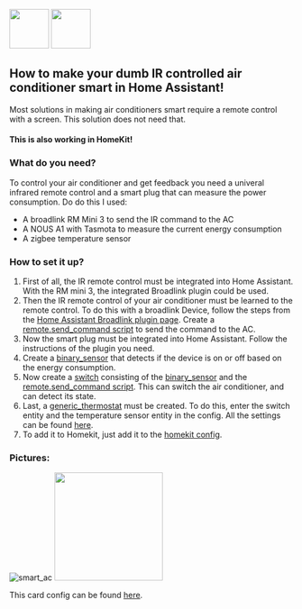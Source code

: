 <img src="https://user-images.githubusercontent.com/30338980/182388263-f69cb425-56a2-4b70-89dd-52ae4b0bda3c.png" width="70" /> <img src="https://user-images.githubusercontent.com/30338980/182389009-98f48692-3752-4e14-9a2a-4f16fbe152f3.png" width="70" />
## How to make your dumb IR controlled air conditioner smart in Home Assistant!
Most solutions in making air conditioners smart require a remote control with a screen. This solution does not need that.
#### This is also working in HomeKit!

### What do you need?
To control your air conditioner and get feedback you need a univeral infrared remote control and a smart plug that can measure the power consumption. Do do this I used:
- A broadlink RM Mini 3 to send the IR command to the AC
- A NOUS A1 with Tasmota to measure the current energy consumption
- A zigbee temperature sensor

### How to set it up?
1. First of all, the IR remote control must be integrated into Home Assistant. With the RM mini 3, the integrated Broadlink plugin could be used.
2. Then the IR remote control of your air conditioner must be learned to the remote control. To do this with a broadlink Device, follow the steps from the [Home Assistant Broadlink plugin page](https://www.home-assistant.io/integrations/broadlink/). Create a [remote.send_command script](https://github.com/hxcde/make-dumb-ac-smart/blob/a3aee4818590ab5310621d7640286f65e2a27881/make_dumb_ac_smart#L6) to send the command to the AC.
3. Now the smart plug must be integrated into Home Assistant. Follow the instructions of the plugin you need.
4. Create a [binary_sensor](https://github.com/hxcde/make-dumb-ac-smart/blob/a3aee4818590ab5310621d7640286f65e2a27881/make_dumb_ac_smart#L28) that detects if the device is on or off based on the energy consumption. 
5. Now create a [switch](https://github.com/hxcde/make-dumb-ac-smart/blob/a3aee4818590ab5310621d7640286f65e2a27881/make_dumb_ac_smart#L16) consisting of the [binary_sensor](https://github.com/hxcde/make-dumb-ac-smart/blob/a3aee4818590ab5310621d7640286f65e2a27881/make_dumb_ac_smart#L28) and the [remote.send_command script](https://github.com/hxcde/make-dumb-ac-smart/blob/a3aee4818590ab5310621d7640286f65e2a27881/make_dumb_ac_smart#L6). This can switch the air conditioner, and can detect its state.
6. Last, a [generic_thermostat](https://github.com/hxcde/make-dumb-ac-smart/blob/a3aee4818590ab5310621d7640286f65e2a27881/make_dumb_ac_smart#L38) must be created. To do this, enter the switch entity and the temperature sensor entity in the config. All the settings can be found [here](https://www.home-assistant.io/integrations/generic_thermostat/).
7. To add it to Homekit, just add it to the [homekit config](https://github.com/hxcde/make-dumb-ac-smart/blob/a3aee4818590ab5310621d7640286f65e2a27881/make_dumb_ac_smart#L54).

### Pictures:
![smart_ac](https://user-images.githubusercontent.com/30338980/182379836-adff2fdc-9d22-4c71-b47b-2cfce0b6c779.png) <img src="https://user-images.githubusercontent.com/30338980/182390258-8fe0e627-c0f9-4b88-81ae-d4de0498711e.jpeg" width="192" />

This card config can be found [here](https://github.com/hxcde/make-dumb-ac-smart/blob/main/ac_dashboard_card).
